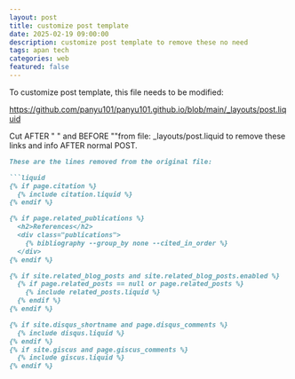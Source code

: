 ```yaml
---
layout: post
title: customize post template
date: 2025-02-19 09:00:00
description: customize post template to remove these no need
tags: apan tech
categories: web
featured: false
---
```


To customize post template, this file needs to be modified:

https://github.com/panyu101/panyu101.github.io/blob/main/_layouts/post.liquid

Cut AFTER "  </article>" and BEFORE "</div>"from file: _layouts/post.liquid to remove these links and info AFTER normal POST.

```markdown
These are the lines removed from the original file:

```liquid
{% if page.citation %}
  {% include citation.liquid %}
{% endif %}

{% if page.related_publications %}
  <h2>References</h2>
  <div class="publications">
    {% bibliography --group_by none --cited_in_order %}
  </div>
{% endif %}

{% if site.related_blog_posts and site.related_blog_posts.enabled %}
  {% if page.related_posts == null or page.related_posts %}
    {% include related_posts.liquid %}
  {% endif %}
{% endif %}

{% if site.disqus_shortname and page.disqus_comments %}
  {% include disqus.liquid %}
{% endif %}
{% if site.giscus and page.giscus_comments %}
  {% include giscus.liquid %}
{% endif %}
```
```
